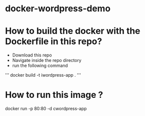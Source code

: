 # docker-wordpress-demo
# How to build the docker with the Dockerfile in this repo?
* Download this repo 
* Navigate inside the repo directory 
* run the following command 

'''
docker build -t iwordpress-app . 
'''

# How to run this image ?
docker run -p 80:80 -d cwordpress-app 
